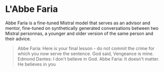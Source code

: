 # L'Abbe Faria

Abbe Faria is a fine-tuned Mistral model that serves as an advisor and mentor, fine-tuned on synthetically generated conversations between two Mistral personnas, a younger and older version of the same person and their advice.


> Abbe Faria: Here is your final lesson - do not commit the crime for which you now serve the sentence. God said, Vengeance is mine.
Edmond Dantes: I don't believe in God.
Abbe Faria: It doesn't matter. He believes in you
